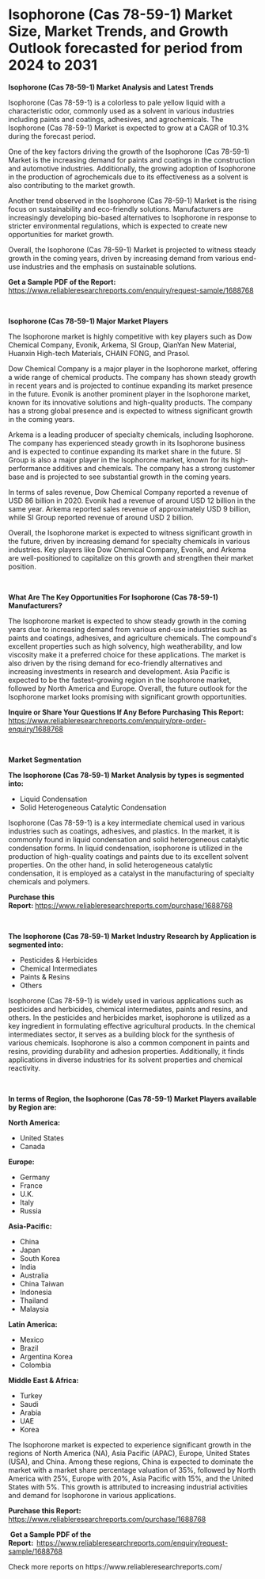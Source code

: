<p><h1>Isophorone (Cas 78-59-1) Market Size, Market Trends, and Growth Outlook forecasted for period from 2024 to 2031</h1></p><p><strong>Isophorone (Cas 78-59-1) Market Analysis and Latest Trends</strong></p>
<p><p>Isophorone (Cas 78-59-1) is a colorless to pale yellow liquid with a characteristic odor, commonly used as a solvent in various industries including paints and coatings, adhesives, and agrochemicals. The Isophorone (Cas 78-59-1) Market is expected to grow at a CAGR of 10.3% during the forecast period.</p><p>One of the key factors driving the growth of the Isophorone (Cas 78-59-1) Market is the increasing demand for paints and coatings in the construction and automotive industries. Additionally, the growing adoption of Isophorone in the production of agrochemicals due to its effectiveness as a solvent is also contributing to the market growth.</p><p>Another trend observed in the Isophorone (Cas 78-59-1) Market is the rising focus on sustainability and eco-friendly solutions. Manufacturers are increasingly developing bio-based alternatives to Isophorone in response to stricter environmental regulations, which is expected to create new opportunities for market growth.</p><p>Overall, the Isophorone (Cas 78-59-1) Market is projected to witness steady growth in the coming years, driven by increasing demand from various end-use industries and the emphasis on sustainable solutions.</p></p>
<p><strong>Get a Sample PDF of the Report:&nbsp;</strong> <a href="https://www.reliableresearchreports.com/enquiry/request-sample/1688768">https://www.reliableresearchreports.com/enquiry/request-sample/1688768</a></p>
<p>&nbsp;</p>
<p><strong>Isophorone (Cas 78-59-1) Major Market Players</strong></p>
<p><p>The Isophorone market is highly competitive with key players such as Dow Chemical Company, Evonik, Arkema, SI Group, QianYan New Material, Huanxin High-tech Materials, CHAIN FONG, and Prasol. </p><p>Dow Chemical Company is a major player in the Isophorone market, offering a wide range of chemical products. The company has shown steady growth in recent years and is projected to continue expanding its market presence in the future. Evonik is another prominent player in the Isophorone market, known for its innovative solutions and high-quality products. The company has a strong global presence and is expected to witness significant growth in the coming years. </p><p>Arkema is a leading producer of specialty chemicals, including Isophorone. The company has experienced steady growth in its Isophorone business and is expected to continue expanding its market share in the future. SI Group is also a major player in the Isophorone market, known for its high-performance additives and chemicals. The company has a strong customer base and is projected to see substantial growth in the coming years. </p><p>In terms of sales revenue, Dow Chemical Company reported a revenue of USD 86 billion in 2020. Evonik had a revenue of around USD 12 billion in the same year. Arkema reported sales revenue of approximately USD 9 billion, while SI Group reported revenue of around USD 2 billion. </p><p>Overall, the Isophorone market is expected to witness significant growth in the future, driven by increasing demand for specialty chemicals in various industries. Key players like Dow Chemical Company, Evonik, and Arkema are well-positioned to capitalize on this growth and strengthen their market position.</p></p>
<p>&nbsp;</p>
<p><strong>What Are The Key Opportunities For Isophorone (Cas 78-59-1) Manufacturers?</strong></p>
<p><p>The Isophorone market is expected to show steady growth in the coming years due to increasing demand from various end-use industries such as paints and coatings, adhesives, and agriculture chemicals. The compound's excellent properties such as high solvency, high weatherability, and low viscosity make it a preferred choice for these applications. The market is also driven by the rising demand for eco-friendly alternatives and increasing investments in research and development. Asia Pacific is expected to be the fastest-growing region in the Isophorone market, followed by North America and Europe. Overall, the future outlook for the Isophorone market looks promising with significant growth opportunities.</p></p>
<p><strong>Inquire or Share Your Questions If Any Before Purchasing This Report:</strong> <a href="https://www.reliableresearchreports.com/enquiry/pre-order-enquiry/1688768">https://www.reliableresearchreports.com/enquiry/pre-order-enquiry/1688768</a></p>
<p>&nbsp;</p>
<p><strong>Market Segmentation</strong></p>
<p><strong>The Isophorone (Cas 78-59-1) Market Analysis by types is segmented into:</strong></p>
<p><ul><li>Liquid Condensation</li><li>Solid Heterogeneous Catalytic Condensation</li></ul></p>
<p><p>Isophorone (Cas 78-59-1) is a key intermediate chemical used in various industries such as coatings, adhesives, and plastics. In the market, it is commonly found in liquid condensation and solid heterogeneous catalytic condensation forms. In liquid condensation, isophorone is utilized in the production of high-quality coatings and paints due to its excellent solvent properties. On the other hand, in solid heterogeneous catalytic condensation, it is employed as a catalyst in the manufacturing of specialty chemicals and polymers.</p></p>
<p><strong>Purchase this Report:&nbsp;</strong><a href="https://www.reliableresearchreports.com/purchase/1688768">https://www.reliableresearchreports.com/purchase/1688768</a></p>
<p>&nbsp;</p>
<p><strong>The Isophorone (Cas 78-59-1) Market Industry Research by Application is segmented into:</strong></p>
<p><ul><li>Pesticides & Herbicides</li><li>Chemical Intermediates</li><li>Paints & Resins</li><li>Others</li></ul></p>
<p><p>Isophorone (Cas 78-59-1) is widely used in various applications such as pesticides and herbicides, chemical intermediates, paints and resins, and others. In the pesticides and herbicides market, isophorone is utilized as a key ingredient in formulating effective agricultural products. In the chemical intermediates sector, it serves as a building block for the synthesis of various chemicals. Isophorone is also a common component in paints and resins, providing durability and adhesion properties. Additionally, it finds applications in diverse industries for its solvent properties and chemical reactivity.</p></p>
<p>&nbsp;</p>
<p><strong>In terms of Region, the Isophorone (Cas 78-59-1) Market Players available by Region are:</strong></p>
<p>
    <p> <strong> North America: </strong>
        <ul>
            <li>United States</li>
            <li>Canada</li>
        </ul>
        </p> 
    <p> <strong> Europe: </strong>
        <ul>
            <li>Germany</li>
            <li>France</li>
            <li>U.K.</li>
            <li>Italy</li>
            <li>Russia</li>
        </ul>
        </p> 
    <p> <strong> Asia-Pacific: </strong>
        <ul>
            <li>China</li>
            <li>Japan</li>
            <li>South Korea</li>
            <li>India</li>
            <li>Australia</li>
            <li>China Taiwan</li>
            <li>Indonesia</li>
            <li>Thailand</li>
            <li>Malaysia</li>
        </ul>
        </p> 
    <p> <strong> Latin America: </strong>
        <ul>
            <li>Mexico</li>
            <li>Brazil</li>
            <li>Argentina Korea</li>
            <li>Colombia</li>
        </ul>
        </p> 
    <p> <strong> Middle East & Africa: </strong>
        <ul>
            <li>Turkey</li>
            <li>Saudi</li>
            <li>Arabia</li>
            <li>UAE</li>
            <li>Korea</li>
        </ul>
    </p>
    </p>
<p><p>The Isophorone market is expected to experience significant growth in the regions of North America (NA), Asia Pacific (APAC), Europe, United States (USA), and China. Among these regions, China is expected to dominate the market with a market share percentage valuation of 35%, followed by North America with 25%, Europe with 20%, Asia Pacific with 15%, and the United States with 5%. This growth is attributed to increasing industrial activities and demand for Isophorone in various applications.</p></p>
<p><strong>Purchase this Report: </strong><a href="https://www.reliableresearchreports.com/purchase/1688768">https://www.reliableresearchreports.com/purchase/1688768</a></p>
<p>&nbsp;<strong>Get a Sample PDF of the Report:&nbsp;&nbsp;</strong><a href="https://www.reliableresearchreports.com/enquiry/request-sample/1688768">https://www.reliableresearchreports.com/enquiry/request-sample/1688768</a></p>
<p><strong></strong></p>
<p>Check more reports on https://www.reliableresearchreports.com/</p>